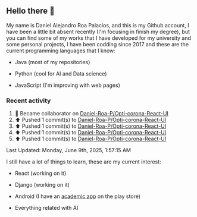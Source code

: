 ## Hello there 👋 

  

My name is Daniel Alejandro Roa Palacios, and this is my Github account, I have been a little bit absent recently (I'm focusing in finish my degree), but you can find some of my works that I have developed for my university and some personal projects, I have been codding since 2017 and these are the current programming languages that I know: 

  

- Java (most of my repositories) 

- Python (cool for AI and Data science) 

- JavaScript (I'm improving with web pages) 

### Recent activity

<!--RECENT_ACTIVITY:start-->
1. 🤝 Became collaborator on [Daniel-Roa-P/Opti-corona-React-UI](https://github.com/Daniel-Roa-P/Opti-corona-React-UI)<br>
2. ⬆️ Pushed 1 commit(s) to [Daniel-Roa-P/Opti-corona-React-UI](https://github.com/Daniel-Roa-P/Opti-corona-React-UI)<br>
3. ⬆️ Pushed 1 commit(s) to [Daniel-Roa-P/Opti-corona-React-UI](https://github.com/Daniel-Roa-P/Opti-corona-React-UI)<br>
4. ⬆️ Pushed 1 commit(s) to [Daniel-Roa-P/Opti-corona-React-UI](https://github.com/Daniel-Roa-P/Opti-corona-React-UI)<br>
5. ⬆️ Pushed 1 commit(s) to [Daniel-Roa-P/Opti-corona-React-UI](https://github.com/Daniel-Roa-P/Opti-corona-React-UI)<br>
<!--RECENT_ACTIVITY:end-->
<!--RECENT_ACTIVITY:last_update-->
Last Updated: Monday, June 9th, 2025, 1:57:15 AM
<!--RECENT_ACTIVITY:last_update_end-->

I still have a lot of things to learn, these are my current interest: 

- React (working on it) 

- Django (working on it)

- Android (I have an [academic app](https://play.google.com/store/apps/details?id=mi.aplicacion.PromediaTuSemestre) on the play store) 

- Everything related with AI 
